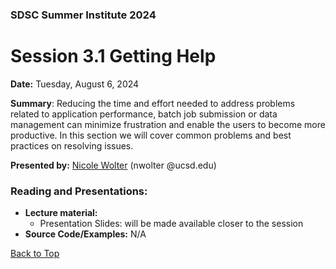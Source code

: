 ### SDSC Summer Institute 2024
# Session 3.1 Getting Help

**Date:** Tuesday, August 6, 2024

**Summary**: Reducing the time and effort needed to address problems related to application performance, batch job submission or data management can minimize frustration and enable the users to become more productive.  In this section we will cover common problems and best practices on resolving issues.

**Presented by:** [Nicole Wolter](https://profiles.ucsd.edu/nicole.wolter) (nwolter @ucsd.edu)

### Reading and Presentations:
* **Lecture material:**
   * Presentation Slides: will be made available closer to the session
* **Source Code/Examples:** N/A

[Back to Top](#top)

